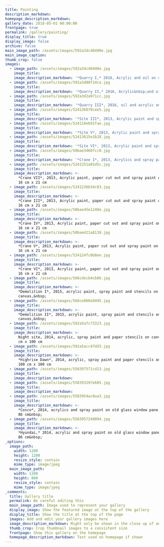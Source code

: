 ```yaml
---
title: Painting
description_markdown:
homepage_description_markdown:
gallery_date: 2018-05-01 00:00:00
frontpage: true
permalink: /gallery/painting/
display_title: true
display_image: false
archive: false
main_image_path: /assets/images/592a3dc40490e.jpg
main_image_caption:
thumb_crop: false
images:
  - image_path: /assets/images/592a3dc40490e.jpg
    image_title:
    image_description_markdown: '*Quarry I,* 2016, Acrylic and oil on canvas, 100 x 80 cm'
  - image_path: /assets/images/592a3d88f14ca.jpg
    image_title:
    image_description_markdown: '*Quarry II,* 2016, Acrylic&nbsp;and oil on canvas, 100 x 80 cm'
  - image_path: /assets/images/592a3d2a971cc.jpg
    image_title:
    image_description_markdown: '*Quarry III*, 2016, oil and acrylic on canvas, 100 x 80 cm&nbsp;'
  - image_path: /assets/images/524136878cee5.jpg
    image_title:
    image_description_markdown: '*Site III*, 2013, Acrylic paint and spray paint on canvas, 50 cm x 50 cm'
  - image_path: /assets/images/524118eb91fae.jpg
    image_title:
    image_description_markdown: '*Site V*, 2013, Acrylic paint and spray paint on canvas, 50 cm x 50 cm'
  - image_path: /assets/images/52413615e1b28.jpg
    image_title:
    image_description_markdown: '*Site VI*, 2013, Acrylic paint and spray paint on canvas, 50 cm x 50 cm'
  - image_path: /assets/images/50bae3460fcc0.jpg
    image_title:
    image_description_markdown: '*Crane I*, 2013, Acrylics and spray paint on canvas, 16 cm x 21 cm'
  - image_path: /assets/images/5241251a01d5c.jpg
    image_title:
    image_description_markdown: >-
      *Crane VII*, 2013, Acrylic paint, paper cut out and spray paint on canvas,
      16 cm x 21 cm
  - image_path: /assets/images/5241236b34c83.jpg
    image_title:
    image_description_markdown: >-
      *Crane III*, 2013, Acrylic paint, paper cut out and spray paint on canvas,
      16 cm x 21 cm
  - image_path: /assets/images/50bae45e1240e.jpg
    image_title:
    image_description_markdown: >-
      *Crane IV*, 2013, Acrylic paint, paper cut out and spray paint on canvas,
      16 cm x 21 cm
  - image_path: /assets/images/50bae421a8138.jpg
    image_title:
    image_description_markdown: >-
      *Crane V*, 2013, Acrylic paint, paper cut out and spray paint on canvas,
      16 cm x 21 cm
  - image_path: /assets/images/524124fc0b8ee.jpg
    image_title:
    image_description_markdown: >-
      *Crane VI*, 2013, Acrylic paint, paper cut out and spray paint on canvas,
      16 cm x 21 cm
  - image_path: /assets/images/566cdecb4cb86.jpg
    image_title:
    image_description_markdown: >-
      *Demolition I*, 2015, acrylic paint, spray paint and stencils on
      canvas,&nbsp;
  - image_path: /assets/images/566ce060a9495.jpg
    image_title:
    image_description_markdown: >-
      *Demolition II*, 2015, acrylic paint, spray paint and stencils on
      canvas,&nbsp;
  - image_path: /assets/images/592a5a7c73323.jpg
    image_title:
    image_description_markdown: >-
      Night site, 2014, acrylic, spray paint and paper stencils on canvas, 100
      cm x 100 cm
  - image_path: /assets/images/592a5acc47dd3.jpg
    image_title:
    image_description_markdown: >-
      *Highrise Dawn*, 2014, acrylic, spray paint and paper stencils on canvas,
      100 cm x 100 cm
  - image_path: /assets/images/558397571cd13.jpg
    image_title:
    image_description_markdown:
  - image_path: /assets/images/558393297e685.jpg
    image_title:
    image_description_markdown:
  - image_path: /assets/images/5583954ac0aa3.jpg
    image_title:
    image_description_markdown: >-
      *Cosco*, 2014, acrylics and spray paint on old glass window pane, 38 cm x
      86 cm&nbsp;
  - image_path: /assets/images/5583957249094.jpg
    image_title:
    image_description_markdown: >-
      *Hyundai,* 2014, acrylic and spray paint on old glass window pane, 38 cm x
      86 cm&nbsp;
_options:
  image_path:
    width: 1200
    height: 1200
    resize_style: contain
    mime_type: image/jpeg
  main_image_path:
    width: 1200
    height: 800
    resize_style: contain
    mime_type: image/jpeg
_comments:
  title: Gallery title
  permalink: Be careful editing this
  main_image_path: Image used to represent your gallery
  display_image: Show the featured image at the top of the gallery
  display_title: Show the title at the top of the page
  images: Add and edit your gallery images here
  image_description_markdown: Might only be shown in the close up of an image
  thumb_crop: Crop thumbnail images to a consistent size
  frontpage: Show this gallery on the homepage
  homepage_description_markdown: Text used on homepage if shown
---
```


